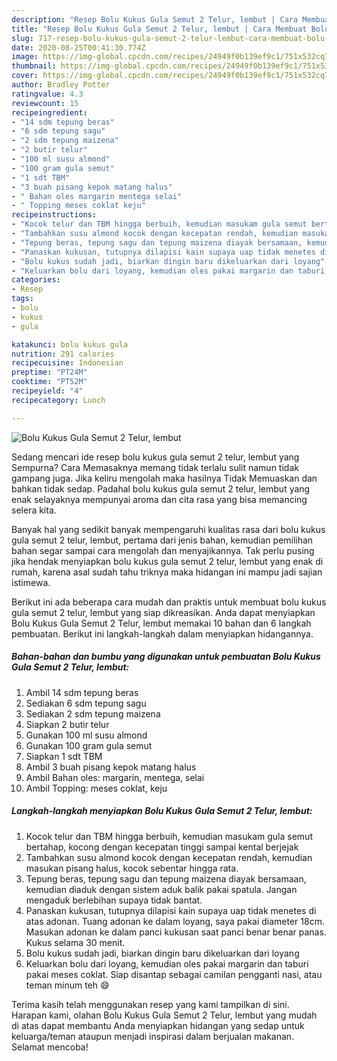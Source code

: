 ```yaml
---
description: "Resep Bolu Kukus Gula Semut 2 Telur, lembut | Cara Membuat Bolu Kukus Gula Semut 2 Telur, lembut Yang Lezat"
title: "Resep Bolu Kukus Gula Semut 2 Telur, lembut | Cara Membuat Bolu Kukus Gula Semut 2 Telur, lembut Yang Lezat"
slug: 717-resep-bolu-kukus-gula-semut-2-telur-lembut-cara-membuat-bolu-kukus-gula-semut-2-telur-lembut-yang-lezat
date: 2020-08-25T00:41:30.774Z
image: https://img-global.cpcdn.com/recipes/24949f0b139ef9c1/751x532cq70/bolu-kukus-gula-semut-2-telur-lembut-foto-resep-utama.jpg
thumbnail: https://img-global.cpcdn.com/recipes/24949f0b139ef9c1/751x532cq70/bolu-kukus-gula-semut-2-telur-lembut-foto-resep-utama.jpg
cover: https://img-global.cpcdn.com/recipes/24949f0b139ef9c1/751x532cq70/bolu-kukus-gula-semut-2-telur-lembut-foto-resep-utama.jpg
author: Bradley Potter
ratingvalue: 4.3
reviewcount: 15
recipeingredient:
- "14 sdm tepung beras"
- "6 sdm tepung sagu"
- "2 sdm tepung maizena"
- "2 butir telur"
- "100 ml susu almond"
- "100 gram gula semut"
- "1 sdt TBM"
- "3 buah pisang kepok matang halus"
- " Bahan oles margarin mentega selai"
- " Topping meses coklat keju"
recipeinstructions:
- "Kocok telur dan TBM hingga berbuih, kemudian masukam gula semut bertahap, kocong dengan kecepatan tinggi sampai kental berjejak"
- "Tambahkan susu almond kocok dengan kecepatan rendah, kemudian masukan pisang halus, kocok sebentar hingga rata."
- "Tepung beras, tepung sagu dan tepung maizena diayak bersamaan, kemudian diaduk dengan sistem aduk balik pakai spatula. Jangan mengaduk berlebihan supaya tidak bantat."
- "Panaskan kukusan, tutupnya dilapisi kain supaya uap tidak menetes di atas adonan. Tuang adonan ke dalam loyang, saya pakai diameter 18cm. Masukan adonan ke dalam panci kukusan saat panci benar benar panas. Kukus selama 30 menit."
- "Bolu kukus sudah jadi, biarkan dingin baru dikeluarkan dari loyang"
- "Keluarkan bolu dari loyang, kemudian oles pakai margarin dan taburi pakai meses coklat. Siap disantap sebagai camilan pengganti nasi, atau teman minum teh 😄"
categories:
- Resep
tags:
- bolu
- kukus
- gula

katakunci: bolu kukus gula 
nutrition: 291 calories
recipecuisine: Indonesian
preptime: "PT24M"
cooktime: "PT52M"
recipeyield: "4"
recipecategory: Lunch

---
```



![Bolu Kukus Gula Semut 2 Telur, lembut](https://img-global.cpcdn.com/recipes/24949f0b139ef9c1/751x532cq70/bolu-kukus-gula-semut-2-telur-lembut-foto-resep-utama.jpg)

Sedang mencari ide resep bolu kukus gula semut 2 telur, lembut yang Sempurna? Cara Memasaknya memang tidak terlalu sulit namun tidak gampang juga. Jika keliru mengolah maka hasilnya Tidak Memuaskan dan bahkan tidak sedap. Padahal bolu kukus gula semut 2 telur, lembut yang enak selayaknya mempunyai aroma dan cita rasa yang bisa memancing selera kita.



Banyak hal yang sedikit banyak mempengaruhi kualitas rasa dari bolu kukus gula semut 2 telur, lembut, pertama dari jenis bahan, kemudian pemilihan bahan segar sampai cara mengolah dan menyajikannya. Tak perlu pusing jika hendak menyiapkan bolu kukus gula semut 2 telur, lembut yang enak di rumah, karena asal sudah tahu triknya maka hidangan ini mampu jadi sajian istimewa.


Berikut ini ada beberapa cara mudah dan praktis untuk membuat bolu kukus gula semut 2 telur, lembut yang siap dikreasikan. Anda dapat menyiapkan Bolu Kukus Gula Semut 2 Telur, lembut memakai 10 bahan dan 6 langkah pembuatan. Berikut ini langkah-langkah dalam menyiapkan hidangannya.

<!--inarticleads1-->

##### Bahan-bahan dan bumbu yang digunakan untuk pembuatan Bolu Kukus Gula Semut 2 Telur, lembut:

1. Ambil 14 sdm tepung beras
1. Sediakan 6 sdm tepung sagu
1. Sediakan 2 sdm tepung maizena
1. Siapkan 2 butir telur
1. Gunakan 100 ml susu almond
1. Gunakan 100 gram gula semut
1. Siapkan 1 sdt TBM
1. Ambil 3 buah pisang kepok matang halus
1. Ambil  Bahan oles: margarin, mentega, selai
1. Ambil  Topping: meses coklat, keju




<!--inarticleads2-->

##### Langkah-langkah menyiapkan Bolu Kukus Gula Semut 2 Telur, lembut:

1. Kocok telur dan TBM hingga berbuih, kemudian masukam gula semut bertahap, kocong dengan kecepatan tinggi sampai kental berjejak
1. Tambahkan susu almond kocok dengan kecepatan rendah, kemudian masukan pisang halus, kocok sebentar hingga rata.
1. Tepung beras, tepung sagu dan tepung maizena diayak bersamaan, kemudian diaduk dengan sistem aduk balik pakai spatula. Jangan mengaduk berlebihan supaya tidak bantat.
1. Panaskan kukusan, tutupnya dilapisi kain supaya uap tidak menetes di atas adonan. Tuang adonan ke dalam loyang, saya pakai diameter 18cm. Masukan adonan ke dalam panci kukusan saat panci benar benar panas. Kukus selama 30 menit.
1. Bolu kukus sudah jadi, biarkan dingin baru dikeluarkan dari loyang
1. Keluarkan bolu dari loyang, kemudian oles pakai margarin dan taburi pakai meses coklat. Siap disantap sebagai camilan pengganti nasi, atau teman minum teh 😄




Terima kasih telah menggunakan resep yang kami tampilkan di sini. Harapan kami, olahan Bolu Kukus Gula Semut 2 Telur, lembut yang mudah di atas dapat membantu Anda menyiapkan hidangan yang sedap untuk keluarga/teman ataupun menjadi inspirasi dalam berjualan makanan. Selamat mencoba!
